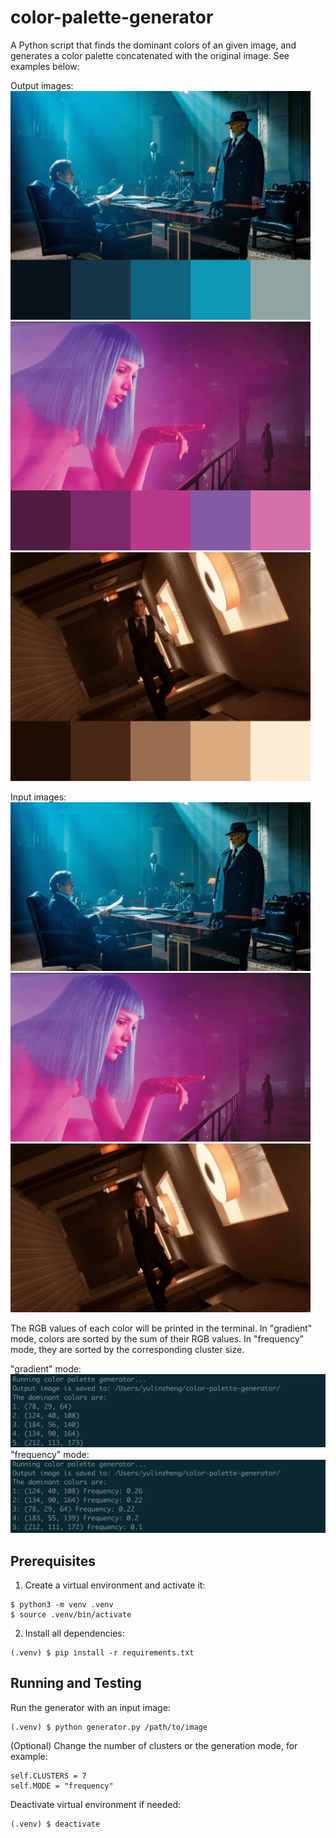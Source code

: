 # color-palette-generator
A Python script that finds the dominant colors of an given image, and generates a color palette concatenated with the original image. See examples below:

Output images:\
<img src="sample-images/john-wick-output.jpg" width="480" height="366">\
<img src="sample-images/blade-runner-output.jpg" width="480" height="366">\
<img src="sample-images/inception-output.jpg" width="480" height="366">

Input images:\
<img src="sample-images/john-wick-input.jpg" width="480" height="270">\
<img src="sample-images/blade-runner-input.jpg" width="480" height="270">\
<img src="sample-images/inception-input.jpg" width="480" height="270">

The RGB values of each color will be printed in the terminal. In "gradient" mode, colors are sorted by the sum of their RGB values. In "frequency" mode, they are sorted by the corresponding cluster size.

"gradient" mode:\
![](sample-images/gradient.png)
"frequency" mode:\
![](sample-images/frequency.png)

## Prerequisites
1. Create a virtual environment and activate it:
```
$ python3 -m venv .venv
$ source .venv/bin/activate
```
2.  Install all dependencies:
```
(.venv) $ pip install -r requirements.txt
```

## Running and Testing
Run the generator with an input image:
```
(.venv) $ python generator.py /path/to/image
```
(Optional) Change the number of clusters or the generation mode, for example:
```
self.CLUSTERS = 7
self.MODE = "frequency"
```
Deactivate virtual environment if needed:
```
(.venv) $ deactivate
```